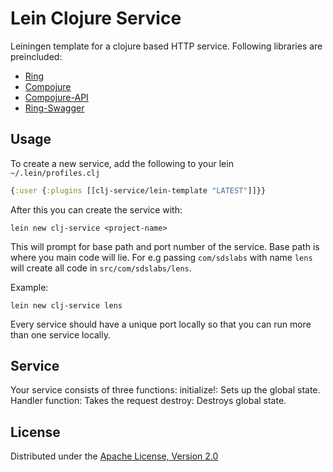# Lein Clojure Service

Leiningen template for a clojure based HTTP service. Following libraries are preincluded:

 - [Ring](https://github.com/mmcgrana/ring)
 - [Compojure](https://github.com/weavejester/compojure)
 - [Compojure-API](https://github.com/metosin/compojure-api)
 - [Ring-Swagger](https://github.com/metosin/ring-swagger)

## Usage

To create a new service, add the following to your lein `~/.lein/profiles.clj`

```clj
{:user {:plugins [[clj-service/lein-template "LATEST"]]}}
```

After this you can create the service with:

```
lein new clj-service <project-name>
```

This will prompt for base path and port number of the service. Base path is where you main code will lie. For e.g passing `com/sdslabs` with name `lens` will create all code in `src/com/sdslabs/lens`.

Example:

```
lein new clj-service lens
```

Every service should have a unique port locally so that you can run more than one service locally.

## Service

Your service consists of three functions:
initialize!: Sets up the global state.
Handler function: Takes the request
destroy: Destroys global state.

## License

Distributed under the [Apache License, Version 2.0](http://www.apache.org/licenses/LICENSE-2.0.html)
